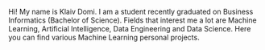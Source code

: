 Hi! My name is Klaiv Domi. I am a student recently graduated on Business Informatics (Bachelor of Science). Fields that interest me a lot are Machine Learning, Artificial Intelligence, Data Engineering and Data Science. Here you can find various Machine Learning personal projects.
